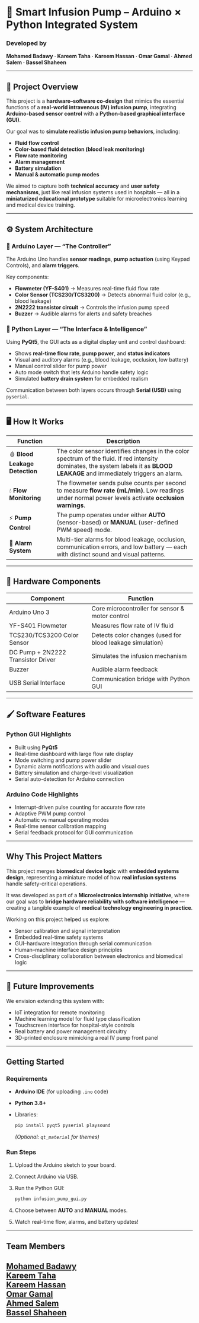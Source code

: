# 💉 Smart Infusion Pump – Arduino × Python Integrated System

### Developed by

**Mohamed Badawy · Kareem Taha · Kareem Hassan · Omar Gamal · Ahmed Salem · Bassel Shaheen**

---

## 🚀 Project Overview

This project is a **hardware–software co-design** that mimics the essential functions of a **real-world intravenous (IV) infusion pump**, integrating **Arduino-based sensor control** with a **Python-based graphical interface (GUI)**.

Our goal was to **simulate realistic infusion pump behaviors**, including:

* **Fluid flow control**
* **Color-based fluid detection (blood leak monitoring)**
* **Flow rate monitoring**
* **Alarm management**
* **Battery simulation**
* **Manual & automatic pump modes**

We aimed to capture both **technical accuracy** and **user safety mechanisms**, just like real infusion systems used in hospitals — all in a **miniaturized educational prototype** suitable for microelectronics learning and medical device training.

---

## ⚙️ System Architecture

### 🔧 Arduino Layer — “The Controller”

The Arduino Uno handles **sensor readings**, **pump actuation** (using Keypad Controls), and **alarm triggers**.

Key components:

* **Flowmeter (YF-S401)** → Measures real-time fluid flow rate
* **Color Sensor (TCS230/TCS3200)** → Detects abnormal fluid color (e.g., blood leakage)
* **2N2222 transistor circuit** → Controls the infusion pump speed
* **Buzzer** → Audible alarms for alerts and safety breaches

### 🧠 Python Layer — “The Interface & Intelligence”

Using **PyQt5**, the GUI acts as a digital display unit and control dashboard:

* Shows **real-time flow rate**, **pump power**, and **status indicators**
* Visual and auditory alarms (e.g., blood leakage, occlusion, low battery)
* Manual control slider for pump power
* Auto mode switch that lets Arduino handle safety logic
* Simulated **battery drain system** for embedded realism

Communication between both layers occurs through **Serial (USB)** using `pyserial`.

---

## 🖥️ How It Works

| Function                       | Description                                                                                                                                                                      |
| ------------------------------ | -------------------------------------------------------------------------------------------------------------------------------------------------------------------------------- |
| 🩸 **Blood Leakage Detection** | The color sensor identifies changes in the color spectrum of the fluid. If red intensity dominates, the system labels it as **BLOOD LEAKAGE** and immediately triggers an alarm. |
| 💧 **Flow Monitoring**         | The flowmeter sends pulse counts per second to measure **flow rate (mL/min)**. Low readings under normal power levels activate **occlusion warnings**.                           |
| ⚡ **Pump Control**             | The pump operates under either **AUTO** (sensor-based) or **MANUAL** (user-defined PWM speed) mode.                                                                              |
| 🔔 **Alarm System**            | Multi-tier alarms for blood leakage, occlusion, communication errors, and low battery — each with distinct sound and visual patterns.                                            |

---

## 🧩 Hardware Components

| Component                          | Function                                                  |
| ---------------------------------- | --------------------------------------------------------- |
| Arduino Uno 3                      | Core microcontroller for sensor & motor control           |
| YF-S401 Flowmeter                  | Measures flow rate of IV fluid                            |
| TCS230/TCS3200 Color Sensor        | Detects color changes (used for blood leakage simulation) |
| DC Pump + 2N2222 Transistor Driver | Simulates the infusion mechanism                          |
| Buzzer                             | Audible alarm feedback                                    |
| USB Serial Interface               | Communication bridge with Python GUI                      |

---

## 🖌️ Software Features

### Python GUI Highlights

* Built using **PyQt5**
* Real-time dashboard with large flow rate display
* Mode switching and pump power slider
* Dynamic alarm notifications with audio and visual cues
* Battery simulation and charge-level visualization
* Serial auto-detection for Arduino connection

### Arduino Code Highlights

* Interrupt-driven pulse counting for accurate flow rate
* Adaptive PWM pump control
* Automatic vs manual operating modes
* Real-time sensor calibration mapping
* Serial feedback protocol for GUI communication

---

## Why This Project Matters

This project merges **biomedical device logic** with **embedded systems design**, representing a miniature model of how **real infusion systems** handle safety-critical operations.

It was developed as part of a **Microelectronics internship initiative**, where our goal was to **bridge hardware reliability with software intelligence** — creating a tangible example of **medical technology engineering in practice**.

Working on this project helped us explore:

* Sensor calibration and signal interpretation
* Embedded real-time safety systems
* GUI–hardware integration through serial communication
* Human–machine interface design principles
* Cross-disciplinary collaboration between electronics and biomedical logic

---

## 🧩 Future Improvements

We envision extending this system with:

* IoT integration for remote monitoring
* Machine learning model for fluid type classification
* Touchscreen interface for hospital-style controls
* Real battery and power management circuitry
* 3D-printed enclosure mimicking a real IV pump front panel

---

## Getting Started

### Requirements

* **Arduino IDE** (for uploading `.ino` code)
* **Python 3.8+**
* Libraries:

  ```bash
  pip install pyqt5 pyserial playsound
  ```

  *(Optional: `qt_material` for themes)*

### Run Steps

1. Upload the Arduino sketch to your board.
2. Connect Arduino via USB.
3. Run the Python GUI:

   ```bash
   python infusion_pump_gui.py
   ```
4. Choose between **AUTO** and **MANUAL** modes.
5. Watch real-time flow, alarms, and battery updates!

---

## Team Members

[Mohamed Badawy](https://github.com/MohamedBadawy19)  
[Kareem Taha](https://github.com/Kareem-Taha-05)  
[Kareem Hassan](https://github.com/karimhassan-808)  
[Omar Gamal](https://github.com/OmarGamalH)  
[Ahmed Salem](https://github.com/Ahmedo0oSalem)  
[Bassel Shaheen](https://github.com/BasselShaheen06)
---
